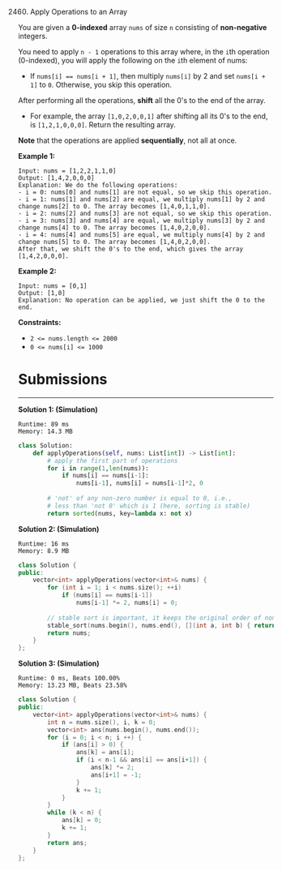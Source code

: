 2460. Apply Operations to an Array

You are given a **0-indexed** array `nums` of size `n` consisting of **non-negative** integers.

You need to apply `n - 1` operations to this array where, in the `i`th operation (0-indexed), you will apply the following on the `i`th element of nums:

* If `nums[i] == nums[i + 1]`, then multiply `nums[i]` by 2 and set `nums[i + 1]` to `0`. Otherwise, you skip this operation.

After performing all the operations, **shift** all the 0's to the end of the array.

* For example, the array `[1,0,2,0,0,1]` after shifting all its 0's to the end, is `[1,2,1,0,0,0]`.
Return the resulting array.

**Note** that the operations are applied **sequentially**, not all at once.

 

**Example 1:**
```
Input: nums = [1,2,2,1,1,0]
Output: [1,4,2,0,0,0]
Explanation: We do the following operations:
- i = 0: nums[0] and nums[1] are not equal, so we skip this operation.
- i = 1: nums[1] and nums[2] are equal, we multiply nums[1] by 2 and change nums[2] to 0. The array becomes [1,4,0,1,1,0].
- i = 2: nums[2] and nums[3] are not equal, so we skip this operation.
- i = 3: nums[3] and nums[4] are equal, we multiply nums[3] by 2 and change nums[4] to 0. The array becomes [1,4,0,2,0,0].
- i = 4: nums[4] and nums[5] are equal, we multiply nums[4] by 2 and change nums[5] to 0. The array becomes [1,4,0,2,0,0].
After that, we shift the 0's to the end, which gives the array [1,4,2,0,0,0].
```

**Example 2:**
```
Input: nums = [0,1]
Output: [1,0]
Explanation: No operation can be applied, we just shift the 0 to the end.
```

**Constraints:**

* `2 <= nums.length <= 2000`
* `0 <= nums[i] <= 1000`

# Submissions
---
**Solution 1: (Simulation)**
```
Runtime: 89 ms
Memory: 14.3 MB
```
```python
class Solution:
    def applyOperations(self, nums: List[int]) -> List[int]:
        # apply the first part of operations
        for i in range(1,len(nums)):
            if nums[i] == nums[i-1]:
                nums[i-1], nums[i] = nums[i-1]*2, 0    
        
        # 'not' of any non-zero number is equal to 0, i.e.,
        # less than 'not 0' which is 1 (here, sorting is stable)
        return sorted(nums, key=lambda x: not x)
```

**Solution 2: (Simulation)**
```
Runtime: 16 ms
Memory: 8.9 MB
```
```c++
class Solution {
public:
    vector<int> applyOperations(vector<int>& nums) {
        for (int i = 1; i < nums.size(); ++i)
            if (nums[i] == nums[i-1])
                nums[i-1] *= 2, nums[i] = 0;
        
		// stable sort is important, it keeps the original order of non-zero numbers
        stable_sort(nums.begin(), nums.end(), [](int a, int b) { return !a < !b; });
        return nums;
    }
};
```

**Solution 3: (Simulation)**
```
Runtime: 0 ms, Beats 100.00%
Memory: 13.23 MB, Beats 23.58%
```
```c++
class Solution {
public:
    vector<int> applyOperations(vector<int>& nums) {
        int n = nums.size(), i, k = 0;
        vector<int> ans(nums.begin(), nums.end());
        for (i = 0; i < n; i ++) {
            if (ans[i] > 0) {
                ans[k] = ans[i];
                if (i < n-1 && ans[i] == ans[i+1]) {
                    ans[k] *= 2;
                    ans[i+1] = -1;
                }
                k += 1;
            }
        }
        while (k < n) {
            ans[k] = 0;
            k += 1;
        }
        return ans;
    }
};
```
